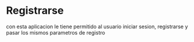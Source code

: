 # Registrarse
con esta aplicacion le tiene permitido al usuario iniciar sesion, registrarse y pasar los mismos parametros de registro

